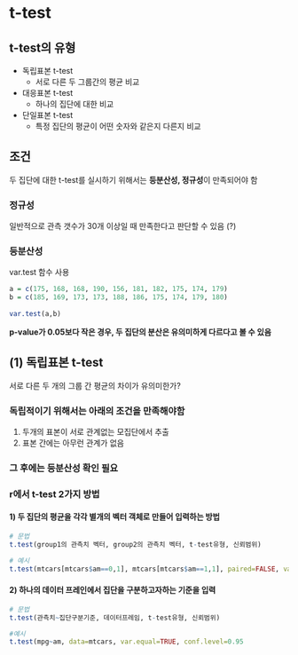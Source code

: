 # t-test 

## t-test의 유형

- 독립표본 t-test
  - 서로 다른 두 그룹간의 평균 비교  
- 대응표본 t-test
  - 하나의 집단에 대한 비교 
- 단일표본 t-test
  - 특정 집단의 평균이 어떤 숫자와 같은지 다른지 비교
  
## 조건

두 집단에 대한 t-test를 실시하기 위해서는 **등분산성, 정규성**이 만족되어야 함  

### 정규성

일반적으로 관측 갯수가 30개 이상일 때 만족한다고 판단할 수 있음 (?)

### 등분산성

var.test 함수 사용 

```r
a = c(175, 168, 168, 190, 156, 181, 182, 175, 174, 179)
b = c(185, 169, 173, 173, 188, 186, 175, 174, 179, 180)
 
var.test(a,b)
```
**p-value가 0.05보다 작은 경우, 두 집단의 분산은 유의미하게 다르다고 볼 수 있음**

## (1) 독립표본 t-test

서로 다른 두 개의 그룹 간 평균의 차이가 유의미한가?  

### 독립적이기 위해서는 아래의 조건을 만족해야함  
1) 두개의 표본이 서로 관계없는 모집단에서 추출
2) 표본 간에는 아무런 관계가 없음  
  
### 그 후에는 등분산성 확인 필요  

### r에서 t-test 2가지 방법
#### 1) 두 집단의 평균을 각각 별개의 벡터 객체로 만들어 입력하는 방법
 ```r
# 문법
t.test(group1의 관측치 벡터, group2의 관측치 벡터, t-test유형, 신뢰범위)
 
# 예시
t.test(mtcars[mtcars$am==0,1], mtcars[mtcars$am==1,1], paired=FALSE, var.equal=TRUE, conf.level=0.95)
 ```
#### 2) 하나의 데이터 프레인에서 집단을 구분하고자하는 기준을 입력
```r
# 문법
t.test(관측치~집단구분기준, 데이터프레임, t-test유형, 신뢰범위)

#예시
t.test(mpg~am, data=mtcars, var.equal=TRUE, conf.level=0.95
```




